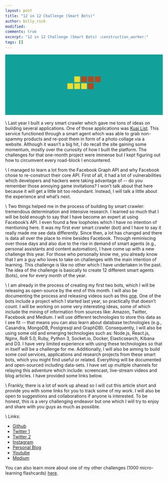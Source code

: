 ```yaml
---
layout: post
title: "12 in 12 Challenge (Smart Bots)"
author: billy_rick
modified:
comments: true
excerpt: "12 in 12 Challenge (Smart Bots) :construction_worker:"
tags: []
---
```


![alt text](https://github.com/omarsar/omarsar.github.io/blob/master/images/bots.png?raw=true "Near home")

\\
Last year I built a very smart crawler which gave me tons of ideas on building several applications. One of those applications was [Kuai List](https://www.facebook.com/kuailist). This service functioned through a smart agent which was able to grab non-spammy products and re-post them in form of a photo collage via a website. Although it wasn’t a big hit, I do recall the site gaining some momentum, mostly over the curiosity of how I built the platform. The challenges for that one-month project were immense but I kept figuring out how to circumvent every road-block I encountered. 

\\
I managed to learn a lot from the Facebook Graph API and why Facebook chose to re-construct their core API. First of all, it had a lot of vulnerabilities which developers and hackers were taking advantage of -- do you remember those annoying game invitations? I won’t talk about that here because it will get a little bit too redundant. Instead, I will talk a little about the experience and what’s next. 

\\
Two things helped me in the process of building by smart crawler: tremendous determination and intensive research. I learned so much that I will be bold enough to say that I have become an expert at using Facebook’s API. I even found a few loopholes which I have no intention of mentioning here. It was my first ever smart crawler (bot) and I have to say it really made me see data differently. Since then, a lot has changed and there is data all over the place to mine besides Facebook. 
Through reminiscing over those days and also due to the rise in demand of smart agents (e.g., personal assistants and content automation), I have come up with a new challenge this year. For those who personally know me, you already know that I am a guy who loves to take on challenges with the main intention of learning. This challenge is like no other which I have undertaken in the past. The idea of the challenge is basically to create 12 different smart agents (bots), one for every month of the year. 

\\
I am already in the process of creating my first two bots, which I will be releasing as open-source by the end of this month. I will also be documenting the process and releasing videos such as this [one](https://www.youtube.com/channel/UC_bRhl0JaoCaJthH4CxEobg). One of the bots include a project which I started last year, so practically that doesn’t count. I will be working on some very interesting ideas, some of which include the mining of information from sources like: Amazon, Twitter, Facebook and Medium. I will use different technologies to store this data as I see fit -- that means you can also learn about database technologies (e.g., Casandra, MongoDB, Postgresql and GraphDB). Consequently, I will also be using some old and emerging technologies such as: Node.js, React.js, Nginx, RoR 5.0, Ruby, Python 3, Socket.io, Docker, Elasticsearch, Kibana and D3. I have very limited experience with using these technologies so that in itself will be a challenge for me. Additionally, I will also be aiming to build some cool services, applications and research projects from these smart bots, which you might find useful or related. Everything will be documented and open-sourced including data-sets. I have set up multiple channels for relaying this adventure which include: screencast, live-stream videos and blog articles. I have provided some links below.

\\
Frankly, there is a lot of work up ahead so I will cut this article short and provide you with some links for you to track some of my work. I will also be open to suggestions and collaborations if anyone is interested. To be honest, this is a very challenging endeavor but one which I will try to enjoy and share with you guys as much as possible. 

\\
Links:


*  [Github](https://github.com/omarsar)
*  [Twitter 1](https://twitter.com/ibelmopan) 
*  [Twitter 2](https://twitter.com/omarsar0)
*  [Instagram](https://www.instagram.com/omarsar0/)
*  [Personal Blog](http://elvissaravia.com/)
*  [Youtube](https://www.youtube.com/channel/UC_bRhl0JaoCaJthH4CxEobg)
*  [Medium](https://medium.com/@ibelmopan)

You can also learn more about one of my other challenges (1000 micro-learning flashcards) [here](https://medium.com/@ibelmopan/therapy-through-art-6d048e88053f#.v2c3ro869).
